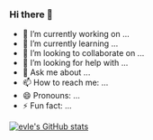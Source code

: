 ### Hi there 👋



- 🔭 I’m currently working on ...
- 🌱 I’m currently learning ...
- 👯 I’m looking to collaborate on ...
- 🤔 I’m looking for help with ...
- 💬 Ask me about ...
- 📫 How to reach me: ...
- 😄 Pronouns: ...
- ⚡ Fun fact: ...


[![evle's GitHub stats](https://github-readme-stats.vercel.app/api?username=evle&show_icons=true&include_all_commits=true&hide_border=true)](https://github.com/evle/github-readme-stats)
